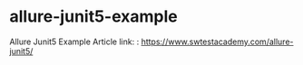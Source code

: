 # allure-junit5-example
Allure Junit5 Example
Article link: : https://www.swtestacademy.com/allure-junit5/
